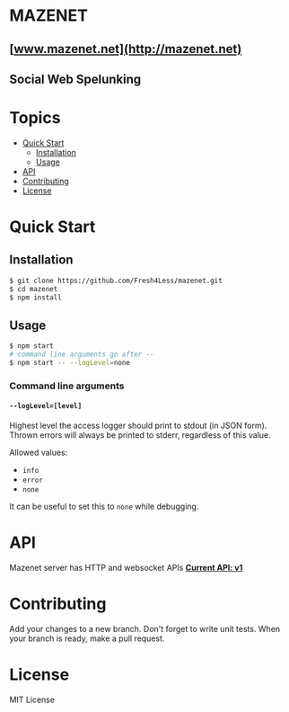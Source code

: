 # MAZENET
## [www.mazenet.net](http://mazenet.net)
## Social Web Spelunking

# Topics
 - [Quick Start](#quick-start)
    - [Installation](#installation)
    - [Usage](#usage)
 - [API](#api)
 - [Contributing](#contributing)
 - [License](#license)

# Quick Start

## Installation
```bash
$ git clone https://github.com/Fresh4Less/mazenet.git
$ cd mazenet
$ npm install
```

## Usage
```bash
$ npm start
# command line arguments go after --
$ npm start -- --logLevel=none
```

### Command line arguments

#### `--logLevel=[level]`
Highest level the access logger should print to stdout (in JSON form). Thrown errors will always
be printed to stderr, regardless of this value.

Allowed values:
 - `info`
 - `error`
 - `none`

It can be useful to set this to `none` while debugging.

# API
Mazenet server has HTTP and websocket APIs
**[Current API: v1](/docs/v1/api.md)**

# Contributing
Add your changes to a new branch. Don't forget to write unit tests.
When your branch is ready, make a pull request.

# License
MIT License

